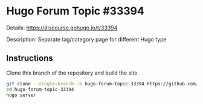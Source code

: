 # Hugo Forum Topic #33394

Details: <https://discourse.gohugo.io/t/33394>

Description: Separate tag/category page for different Hugo type

## Instructions

Clone this branch of the repository and build the site.

```bash
git clone --single-branch -b hugo-forum-topic-33394 https://github.com/jmooring/hugo-testing hugo-forum-topic-33394
cd hugo-forum-topic-33394
hugo server
```
